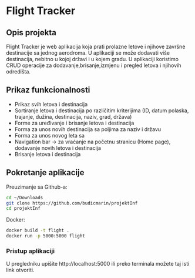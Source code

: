 # Flight Tracker 

## Opis projekta 
 
Flight Tracker je web aplikacija koja prati prolazne letove i njihove završne destinacije sa jednog aerodroma. U aplikaciji se može dodavati više destinacija, nebitno u kojoj državi i u kojem gradu. 
U aplikaciji koristimo CRUD operacije za dodavanje,brisanje,izmjenu i pregled letova i njihovih odredišta.

## Prikaz funkcionalnosti
  * Prikaz svih letova i destinacija
  * Sortiranje letova i destinacija po različitim kriterijima (ID, datum polaska, trajanje, dužina, destinacija, naziv, grad, država)
  * Forme za uređivanje i brisanje letova i destinacija
  * Forma za unos novih destinacija sa poljima za naziv i državu
  * Forma za unos novog leta sa 
  * Navigation bar -> za vraćanje na početnu stranicu (Home page), dodavanje novih letova i destinacija
  * Brisanje letova i destinacija

## Pokretanje aplikacije 
Preuzimanje sa Github-a:

```bash
cd ~/Downloads
git clone https://github.com/budicmarin/projektInf
cd projektInf
```
Docker:
```bash
docker build -t flight .
docker run -p 5000:5000 flight
```

### Pristup aplikaciji
U pregledniku upišite http://localhost:5000 ili preko terminala možete taj isti link otvoriti.
